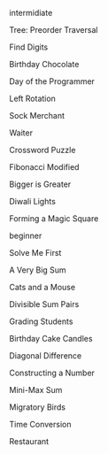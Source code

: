 intermidiate
  
Tree: Preorder Traversal  

Find Digits  

Birthday Chocolate  

Day of the Programmer  

Left Rotation  

Sock Merchant  

Waiter  

Crossword Puzzle  

Fibonacci Modified  

Bigger is Greater

Diwali Lights  

Forming a Magic Square  


beginner

Solve Me First 

A Very Big Sum 

Cats and a Mouse 

Divisible Sum Pairs 

Grading Students 

Birthday Cake Candles 

Diagonal Difference 

Constructing a Number 

Mini-Max Sum 

Migratory Birds

Time Conversion 

Restaurant
